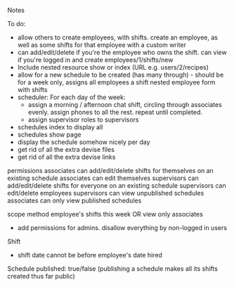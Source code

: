Notes

To do:
- allow others to create employees, with shifts. create an employee, as well as some shifts for that employee with a custom writer
- can add/edit/delete if you're the employee who owns the shift. can view if you're logged in
and create  employees/1/shifts/new
- Include nested resource show or index (URL e.g. users/2/recipes)
- allow for a new schedule to be created (has many through) - should be for a week only, assigns all employees a shift
nested employee form with shifts
- scheduler:
 For each day of the week:
  * assign a morning / afternoon chat shift, circling through associates evenly. assign phones to all the rest. repeat until completed.
  * assign supervisor roles to supervisors
- schedules index to display all
- schedules show page
- display the schedule somehow nicely per day
- get rid of all the extra devise files
- get rid of all the extra devise links

permissions
associates can add/edit/delete shifts for themselves on an existing schedule
associates can edit themselves
supervisors can add/edit/delete shifts for everyone on an existing schedule
supervisors can edit/delete employees
supervisors can view unpublished schedules
associates can only view published schedules

scope method
employee's shifts this week OR view only associates

- add permissions for admins. disallow everything by non-logged in users

Shift
- shift date cannot be before employee's date hired

Schedule
published: true/false (publishing a schedule makes all its shifts created thus far public)
